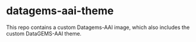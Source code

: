 # datagems-aai-theme
This repo contains a custom Datagems-AAI image, which also includes the custom DataGEMS-AAI theme.

